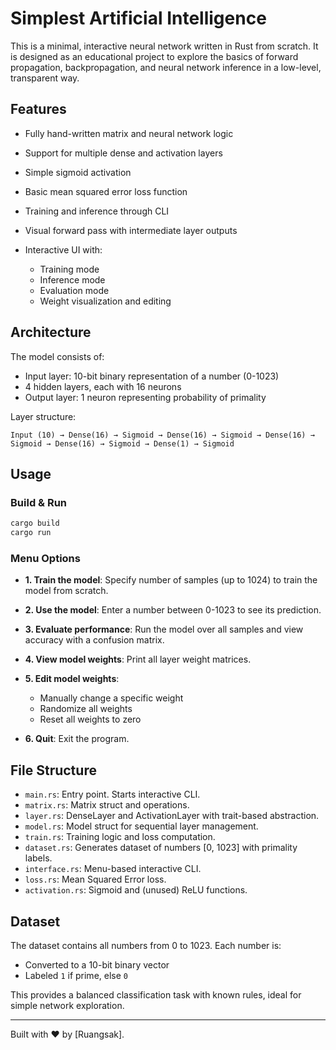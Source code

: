 # Simplest Artificial Intelligence

This is a minimal, interactive neural network written in Rust from scratch. It is designed as an educational project to explore the basics of forward propagation, backpropagation, and neural network inference in a low-level, transparent way.

## Features

* Fully hand-written matrix and neural network logic
* Support for multiple dense and activation layers
* Simple sigmoid activation
* Basic mean squared error loss function
* Training and inference through CLI
* Visual forward pass with intermediate layer outputs
* Interactive UI with:

  * Training mode
  * Inference mode
  * Evaluation mode
  * Weight visualization and editing

## Architecture

The model consists of:

* Input layer: 10-bit binary representation of a number (0-1023)
* 4 hidden layers, each with 16 neurons
* Output layer: 1 neuron representing probability of primality

Layer structure:

```
Input (10) → Dense(16) → Sigmoid → Dense(16) → Sigmoid → Dense(16) → Sigmoid → Dense(16) → Sigmoid → Dense(1) → Sigmoid
```

## Usage

### Build & Run

```bash
cargo build
cargo run
```

### Menu Options

* **1. Train the model**: Specify number of samples (up to 1024) to train the model from scratch.
* **2. Use the model**: Enter a number between 0-1023 to see its prediction.
* **3. Evaluate performance**: Run the model over all samples and view accuracy with a confusion matrix.
* **4. View model weights**: Print all layer weight matrices.
* **5. Edit model weights**:

  * Manually change a specific weight
  * Randomize all weights
  * Reset all weights to zero
* **6. Quit**: Exit the program.

## File Structure

* `main.rs`: Entry point. Starts interactive CLI.
* `matrix.rs`: Matrix struct and operations.
* `layer.rs`: DenseLayer and ActivationLayer with trait-based abstraction.
* `model.rs`: Model struct for sequential layer management.
* `train.rs`: Training logic and loss computation.
* `dataset.rs`: Generates dataset of numbers \[0, 1023] with primality labels.
* `interface.rs`: Menu-based interactive CLI.
* `loss.rs`: Mean Squared Error loss.
* `activation.rs`: Sigmoid and (unused) ReLU functions.

## Dataset

The dataset contains all numbers from 0 to 1023. Each number is:

* Converted to a 10-bit binary vector
* Labeled `1` if prime, else `0`

This provides a balanced classification task with known rules, ideal for simple network exploration.


---

Built with ❤️ by \[Ruangsak].